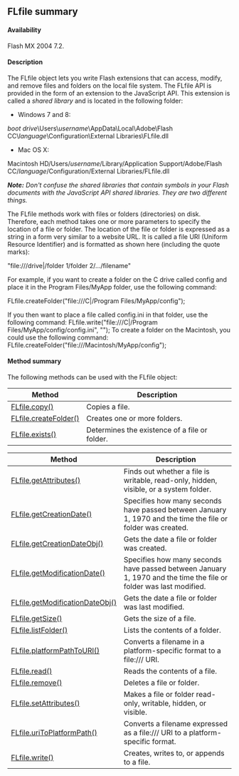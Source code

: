 ## FLfile summary

#### Availability

Flash MX 2004 7.2.

#### Description

The FLfile object lets you write Flash extensions that can access, modify, and remove files and folders on the local file system. The FLfile API is provided in the form of an extension to the JavaScript API. This extension is called a *shared library* and is located in the following folder:

-   Windows 7 and 8:

*boot drive*\\Users\\*username*\\AppData\\Local\\Adobe\\Flash CC\\*language*\\Configuration\\External Libraries\\FLfile.dll

-   Mac OS X:

Macintosh HD/Users/*username*/Library/Application Support/Adobe/Flash CC/*language*/Configuration/External Libraries/FLfile.dll
>
***Note:** Don't confuse the shared libraries that contain symbols in your Flash documents with the JavaScript API shared libraries. They are two different things.*
>
The FLfile methods work with files or folders (directories) on disk. Therefore, each method takes one or more parameters to specify the location of a file or folder. The location of the file or folder is expressed as a string in a form very similar to a website URL. It is called a file URI (Uniform Resource Identifier) and is formatted as shown here (including the quote marks):
>
"file:///drive\|/folder 1/folder 2/.../filename"
>
For example, if you want to create a folder on the C drive called config and place it in the Program Files/MyApp folder, use the following command:
>
FLfile.createFolder("file:///C\|/Program Files/MyApp/config");
>
If you then want to place a file called config.ini in that folder, use the following command: FLfile.write("file:///C\|/Program Files/MyApp/config/config.ini", ""); To create a folder on the Macintosh, you could use the following command: FLfile.createFolder("file:///Macintosh/MyApp/config");

#### Method summary

The following methods can be used with the FLfile object:

| **Method**                             | **Description**                               |
|----------------------------------------|-----------------------------------------------|
| [FLfile.copy()](#FLfile.copy())        | Copies a file.                                |
| [FLfile.createFolder()](#_bookmark562) | Creates one or more folders.                  |
| [FLfile.exists()](#_bookmark563)       | Determines the existence of a file or folder. |

| **Method**                                       | **Description**                                                                                                   |
|--------------------------------------------------|-------------------------------------------------------------------------------------------------------------------|
| [FLfile.getAttributes()](#_bookmark564)          | Finds out whether a file is writable, read-only, hidden, visible, or a system folder.                             |
| [FLfile.getCreationDate()](#_bookmark565)        | Specifies how many seconds have passed between January 1, 1970 and the time the file or folder was created.       |
| [FLfile.getCreationDateObj()](#_bookmark566)     | Gets the date a file or folder was created.                                                                       |
| [FLfile.getModificationDate()](#_bookmark567)    | Specifies how many seconds have passed between January 1, 1970 and the time the file or folder was last modified. |
| [FLfile.getModificationDateObj()](#_bookmark569) | Gets the date a file or folder was last modified.                                                                 |
| [FLfile.getSize()](#_bookmark570)                | Gets the size of a file.                                                                                          |
| [FLfile.listFolder()](#_bookmark571)             | Lists the contents of a folder.                                                                                   |
| [FLfile.platformPathToURI()](#_bookmark572)      | Converts a filename in a platform-specific format to a file:/// URI.                                              |
| [FLfile.read()](#_bookmark573)                   | Reads the contents of a file.                                                                                     |
| [FLfile.remove()](#_bookmark574)                 | Deletes a file or folder.                                                                                         |
| [FLfile.setAttributes()](#_bookmark575)          | Makes a file or folder read-only, writable, hidden, or visible.                                                   |
| [FLfile.uriToPlatformPath()](#_bookmark576)      | Converts a filename expressed as a file:/// URI to a platform- specific format.                                   |
| [FLfile.write()](#_bookmark577)                  | Creates, writes to, or appends to a file.                                                                         |

<span id="FLfile.copy()" class="anchor"></span>

